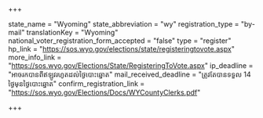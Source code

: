 +++

state_name = "Wyoming"
state_abbreviation = "wy"
registration_type = "by-mail"
translationKey = "Wyoming"
national_voter_registration_form_accepted = "false"
type = "register"
hp_link = "https://sos.wyo.gov/elections/state/registeringtovote.aspx"
more_info_link = "https://sos.wyo.gov/Elections/State/RegisteringToVote.aspx"
ip_deadline = "អាចរកបានពីឥឡូវរហូតដល់ថ្ងៃបោះឆ្នោត"
mail_received_deadline = "ត្រូវតែបានទទួល 14 ថ្ងៃមុនថ្ងៃបោះឆ្នោត"
confirm_registration_link = "https://sos.wyo.gov/Elections/Docs/WYCountyClerks.pdf"

+++